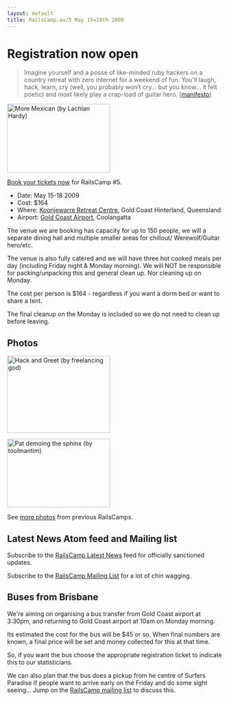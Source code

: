 ```yaml
---
layout: default
title: RailsCamp.au/5 May 15=18th 2008
---
```


# Registration now open

<blockquote>Imagine yourself and a posse of like-minded ruby hackers on a country retreat with zero internet for a weekend of fun. You'll laugh, hack, learn, cry (well, you probably won’t cry… but you know… it felt poetic) and most likely play a crap-load of guitar hero. [<a href="http://railscamp08.org/" title="Rails Camps">manifesto</a>]</blockquote>

<a href="http://www.flickr.com/photos/lachlanhardy/3045076837/" title="More Mexican (by Lachlan Hardy)"><img src="http://farm4.static.flickr.com/3016/3045076837_f1ff415033_m.jpg" title="More Mexican (by Lachlan Hardy)" alt="More Mexican (by Lachlan Hardy)" class="align-right" width="240" height="160" /></a>

[Book your tickets now](http://railscampau5.eventwax.com/rails-camp-5/register) for RailsCamp #5. 

* Date: May 15-18 2009
* Cost: $164
* Where: [Koonjewarre Retreat Centre](http://www.koonjewarre.com/index.html), Gold Coast Hinterland, Queensland
* Airport: [Gold Coast Airport](http://www.koonjewarre.com/index.html), Coolangatta

The venue we are booking has capacity for up to 150 people, we will a separate dining  hall and multiple smaller areas for chillout/ 
Werewolf/Guitar hero/etc.

The venue is also fully catered and we will have three hot cooked meals per day (including Friday night & Monday morning). We will NOT be responsible for packing/unpacking this and general clean up. Nor cleaning up on Monday.

The cost per person is $164 - regardless if you want a dorm bed or want to share a tent. 

The final cleanup on the Monday is included so we do not need to clean up before leaving.

## Photos

<div id="photos">
  <a href="http://www.flickr.com/photos/freelancing_god/3044072689/" title="Hack and Greet (by freelancing god)"><img src="http://farm4.static.flickr.com/3031/3044072689_8660568301_m.jpg" title="Hack and Greet (by freelancing god)" alt="Hack and Greet (by freelancing god)" width="240" height="180" /></a>

  <a href="http://www.flickr.com/photos/toolmantim/3042912636/" title="Pat demoing the sphinx (by toolmantim)"><img src="http://farm4.static.flickr.com/3235/3042912636_e2ec99caa7_m.jpg" title="Pat demoing the sphinx (by toolmantim)" alt="Pat demoing the sphinx (by toolmantim)" width="240" height="160" /></a>
</div>

See [more photos](photos.html) from previous RailsCamps.

## Latest News Atom feed and Mailing list

Subscribe to the [RailsCamp Latest News](feed://railscampau.github.com/atom.xml) feed for officially sanctioned updates.

Subscribe to the [RailsCamp Mailing List](http://groups.google.com/group/railscamp) for a lot of chin wagging.

## Buses from Brisbane

We're aiming on organising a bus transfer from Gold Coast airport at 3:30pm, and returning to Gold Coast airport at 10am on Monday morning.

Its estimated the cost for the bus will be $45 or so. When final numbers are known, a final price will be set and money collected for this at that time.

So, if you want the bus choose the appropriate registration ticket to indicate this to our statisticians.

We can also plan that the bus does a pickup from he centre of Surfers Paradise if people want to arrive early on the Friday and do some sight seeing... Jump on the [RailsCamp mailing list](http://groups.google.com/group/railscamp) to discuss this.
